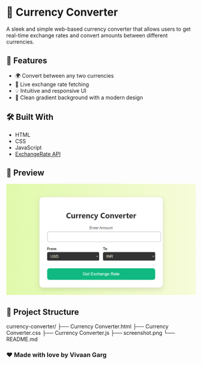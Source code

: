 # 💱 Currency Converter

A sleek and simple web-based currency converter that allows users to get real-time exchange rates and convert amounts between different currencies.

## 🚀 Features

- 🌍 Convert between any two currencies
- 🔄 Live exchange rate fetching
- 💡 Intuitive and responsive UI
- 🎨 Clean gradient background with a modern design

## 🛠️ Built With

- HTML
- CSS
- JavaScript
- [ExchangeRate API](https://www.exchangerate-api.com/)

## 📸 Preview

![Screenshot](./Screenshot.png)

## 📁 Project Structure
currency-converter/
├── Currency Converter.html
├── Currency Converter.css
├── Currency Converter.js
├── screenshot.png
└── README.md

### ❤️ Made with love by **Vivaan Garg**

